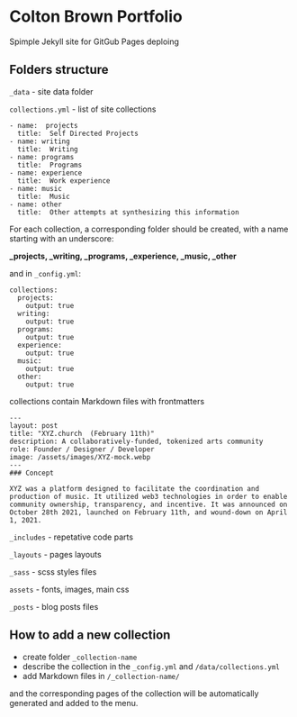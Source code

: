 # Colton Brown Portfolio

Spimple Jekyll site for GitGub Pages deploing

## Folders structure

`_data` - site data folder

`collections.yml` - list of site collections

```
- name:  projects 
  title:  Self Directed Projects
- name: writing
  title:  Writing
- name: programs
  title:  Programs
- name: experience
  title:  Work experience
- name: music
  title:  Music
- name: other
  title:  Other attempts at synthesizing this information
```
For each collection, a corresponding folder should be created, with a name starting with an underscore:

**_projects, _writing, _programs, _experience, _music, _other**

and in `_config.yml`:

```
collections:
  projects:
    output: true
  writing:
    output: true
  programs:
    output: true
  experience:
    output: true
  music:
    output: true
  other:
    output: true
```

collections contain Markdown files with frontmatters

```
---
layout: post
title: "XYZ.church  (February 11th)"
description: A collaboratively-funded, tokenized arts community
role: Founder / Designer / Developer
image: /assets/images/XYZ-mock.webp
---
### Concept

XYZ was a platform designed to facilitate the coordination and production of music. It utilized web3 technologies in order to enable community ownership, transparency, and incentive. It was announced on October 28th 2021, launched on February 11th, and wound-down on April 1, 2021.
```

`_includes` - repetative code parts

`_layouts` - pages layouts

`_sass` - scss styles files

`assets` - fonts, images, main css

`_posts`  - blog posts files

## How to add a new collection

- create folder `_collection-name`
- describe the collection in the `_config.yml` and `/data/collections.yml`
- add Markdown files in `/_collection-name/`

and the corresponding pages of the collection will be automatically generated and added to the menu.



